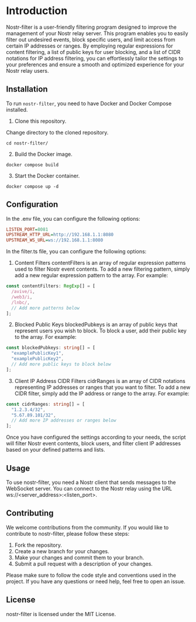 # Introduction

Nostr-filter is a user-friendly filtering program designed to improve the management of your Nostr relay server. This program enables you to easily filter out undesired events, block specific users, and limit access from certain IP addresses or ranges. By employing regular expressions for content filtering, a list of public keys for user blocking, and a list of CIDR notations for IP address filtering, you can effortlessly tailor the settings to your preferences and ensure a smooth and optimized experience for your Nostr relay users.

## Installation

To run `nostr-filter`, you need to have Docker and Docker Compose installed.

1. Clone this repository.

Change directory to the cloned repository.

```shell
cd nostr-filter/
```

2. Build the Docker image.

```shell
docker compose build
```

3. Start the Docker container.

```shell
docker compose up -d
```

## Configuration

In the .env file, you can configure the following options:

```ini
LISTEN_PORT=8081
UPSTREAM_HTTP_URL=http://192.168.1.1:8080
UPSTREAM_WS_URL=ws://192.168.1.1:8080
```

In the filter.ts file, you can configure the following options:

1. Content Filters
contentFilters is an array of regular expression patterns used to filter Nostr event contents. To add a new filtering pattern, simply add a new regular expression pattern to the array. For example:

```typescript
const contentFilters: RegExp[] = [
  /avive/i,
  /web3/i,
  /lnbc/,
  // Add more patterns below
];
```

2. Blocked Public Keys
blockedPubkeys is an array of public keys that represent users you wish to block. To block a user, add their public key to the array. For example:

```typescript
const blockedPubkeys: string[] = [
  "examplePublicKey1",
  "examplePublicKey2",
  // Add more public keys to block below
];
```

3. Client IP Address CIDR Filters
cidrRanges is an array of CIDR notations representing IP addresses or ranges that you want to filter. To add a new CIDR filter, simply add the IP address or range to the array. For example:

```typescript
const cidrRanges: string[] = [
  "1.2.3.4/32",
  "5.67.89.101/32",
  // Add more IP addresses or ranges below
];
```
Once you have configured the settings according to your needs, the script will filter Nostr event contents, block users, and filter client IP addresses based on your defined patterns and lists.

## Usage

To use nostr-filter, you need a Nostr client that sends messages to the WebSocket server. You can connect to the Nostr relay using the URL ws://<server_address>:<listen_port>.

## Contributing

We welcome contributions from the community. If you would like to contribute to nostr-filter, please follow these steps:

1. Fork the repository.
2. Create a new branch for your changes.
3. Make your changes and commit them to your branch.
4. Submit a pull request with a description of your changes.

Please make sure to follow the code style and conventions used in the project. If you have any questions or need help, feel free to open an issue.

## License
nostr-filter is licensed under the MIT License.
